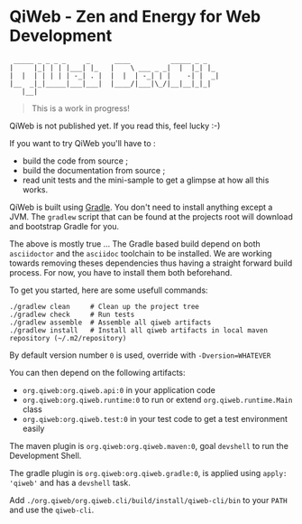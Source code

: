 # QiWeb - Zen and Energy for Web Development

     _____ _ _ _ _     _      ____          _____ _ _
    |     |_| | | |___| |_   |    \ ___ _ _|  |  |_| |_
    |  |  | | | | | -_| . |  |  |  | -_| | |    -| |  _|
    |__  _|_|_____|___|___|  |____/|___|\_/|__|__|_|_|
       |__|

> This is a work in progress!

QiWeb is not published yet. If you read this, feel lucky :-)

If you want to try QiWeb you'll have to :

- build the code from source ;
- build the documentation from source ;
- read unit tests and the mini-sample to get a glimpse at how all this works.

QiWeb is built using [Gradle](http://www.gradle.org/).
You don't need to install anything except a JVM.
The `gradlew` script that can be found at the projects root will download and bootstrap Gradle for you.

The above is mostly true ...
The Gradle based build depend on both `asciidoctor` and the `asciidoc` toolchain to be installed.
We are working towards removing theses dependencies thus having a straight forward build process.
For now, you have to install them both beforehand.

To get you started, here are some usefull commands:

    ./gradlew clean     # Clean up the project tree
    ./gradlew check     # Run tests
    ./gradlew assemble  # Assemble all qiweb artifacts
    ./gradlew install   # Install all qiweb artifacts in local maven repository (~/.m2/repository)

By default version number `0` is used, override with `-Dversion=WHATEVER`

You can then depend on the following artifacts:

- `org.qiweb:org.qiweb.api:0` in your application code
- `org.qiweb:org.qiweb.runtime:0` to run or extend `org.qiweb.runtime.Main` class
- `org.qiweb:org.qiweb.test:0` in your test code to get a test environment easily

The maven plugin is `org.qiweb:org.qiweb.maven:0`, goal `devshell` to run the Development Shell.

The gradle plugin is `org.qiweb:org.qiweb.gradle:0`, is applied using `apply: 'qiweb'` and has a `devshell` task.

Add `./org.qiweb/org.qiweb.cli/build/install/qiweb-cli/bin` to your `PATH` and use the `qiweb-cli`.

